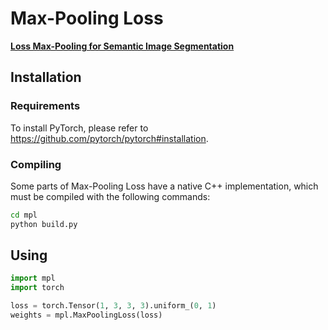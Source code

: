 # Max-Pooling Loss

[**Loss Max-Pooling for Semantic Image Segmentation**](https://arxiv.org/abs/1704.02966)

## Installation


### Requirements

To install PyTorch, please refer to https://github.com/pytorch/pytorch#installation.


### Compiling

Some parts of Max-Pooling Loss have a native C++ implementation, which must be compiled with the following commands:
```bash
cd mpl
python build.py
```

## Using

```python
import mpl
import torch

loss = torch.Tensor(1, 3, 3, 3).uniform_(0, 1)
weights = mpl.MaxPoolingLoss(loss)
```